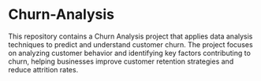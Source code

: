 # Churn-Analysis
This repository contains a Churn Analysis project that applies data analysis techniques to predict and understand customer churn. The project focuses on analyzing customer behavior and identifying key factors contributing to churn, helping businesses improve customer retention strategies and reduce attrition rates.
